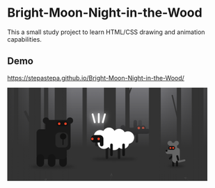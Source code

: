 # Bright-Moon-Night-in-the-Wood

This a small study project to learn HTML/CSS drawing and animation capabilities.

## Demo
https://stepastepa.github.io/Bright-Moon-Night-in-the-Wood/

<img src="https://github.com/stepastepa/Bright-Moon-Night-in-the-Wood/blob/main/preview.png?raw=true" width="460"/>
